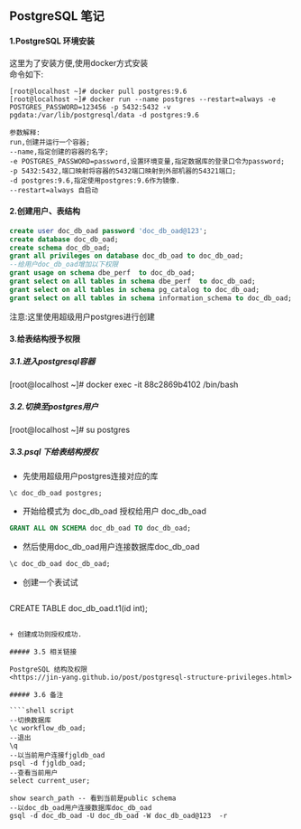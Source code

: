 ## PostgreSQL 笔记

#### 1.PostgreSQL 环境安装

这里为了安装方便,使用docker方式安装  
命令如下:

````shell script
[root@localhost ~]# docker pull postgres:9.6
[root@localhost ~]# docker run --name postgres --restart=always -e POSTGRES_PASSWORD=123456 -p 5432:5432 -v pgdata:/var/lib/postgresql/data -d postgres:9.6

参数解释:
run,创建并运行一个容器;
--name,指定创建的容器的名字;
-e POSTGRES_PASSWORD=password,设置环境变量,指定数据库的登录口令为password;
-p 5432:5432,端口映射将容器的5432端口映射到外部机器的54321端口;
-d postgres:9.6,指定使用postgres:9.6作为镜像.
--restart=always 自启动
````

#### 2.创建用户、表结构

````sql
create user doc_db_oad password 'doc_db_oad@123';
create database doc_db_oad;
create schema doc_db_oad;
grant all privileges on database doc_db_oad to doc_db_oad;
--给用户doc_db_oad增加以下权限
grant usage on schema dbe_perf  to doc_db_oad;
grant select on all tables in schema dbe_perf  to doc_db_oad;
grant select on all tables in schema pg_catalog to doc_db_oad;
grant select on all tables in schema information_schema to doc_db_oad;
````

 注意:这里使用超级用户postgres进行创建

####  3.给表结构授予权限

##### 3.1.进入postgresql容器  

 [root@localhost ~]# docker exec -it 88c2869b4102 /bin/bash  

##### 3.2.切换至postgres用户  

 [root@localhost ~]# su postgres

##### 3.3.psql 下给表结构授权  

+ 先使用超级用户postgres连接对应的库

 ````shell script
 \c doc_db_oad postgres;  
 ````

+ 开始给模式为 doc_db_oad 授权给用户 doc_db_oad

 ````sql  
 GRANT ALL ON SCHEMA doc_db_oad TO doc_db_oad;  
 ````

+ 然后使用doc_db_oad用户连接数据库doc_db_oad

 ````sql
 \c doc_db_oad doc_db_oad;  
 ````

+ 创建一个表试试

  ````sql
 CREATE TABLE doc_db_oad.t1(id int);
  ````

+ 创建成功则授权成功.

##### 3.5 相关链接

 PostgreSQL 结构及权限
 <https://jin-yang.github.io/post/postgresql-structure-privileges.html>

##### 3.6 备注

 ````shell script
 --切换数据库
 \c workflow_db_oad;  
 --退出  
 \q
--以当前用户连接fjgldb_oad
psql -d fjgldb_oad;
--查看当前用户
select current_user;

show search_path -- 看到当前是public schema
--以doc_db_oad用户连接数据库doc_db_oad
gsql -d doc_db_oad -U doc_db_oad -W doc_db_oad@123  -r
 ````
